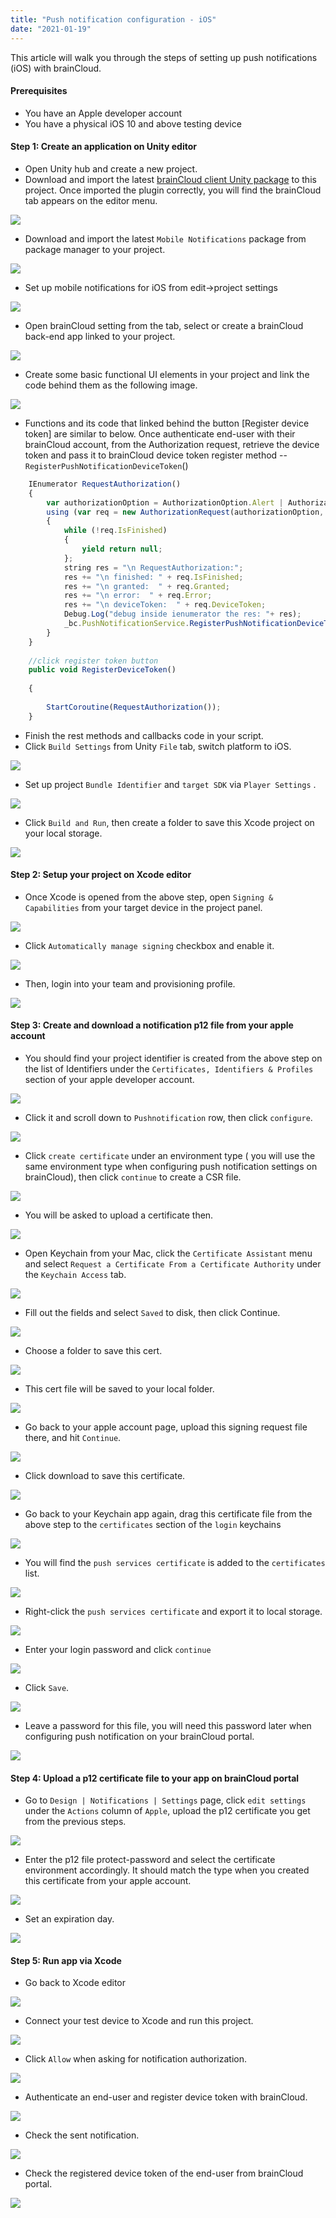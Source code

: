```yaml
---
title: "Push notification configuration - iOS"
date: "2021-01-19"
---
```


This article will walk you through the steps of setting up push notifications (iOS) with brainCloud.

#### **Prerequisites**

- You have an Apple developer account
- You have a physical iOS 10 and above testing device

#### **Step 1: Create an application on Unity editor**

- Open Unity hub and create a new project.
- Download and import the latest [brainCloud client Unity package](https://github.com/getbraincloud/braincloud-csharp/releases) to this project. Once imported the plugin correctly, you will find the brainCloud tab appears on the editor menu.

![](images/1.png)

- Download and import the latest `Mobile Notifications` package from package manager to your project.

![](images/2.png)

- Set up mobile notifications for iOS from edit->project settings

![](images/3.png)

- Open brainCloud setting from the tab, select or create a brainCloud back-end app linked to your project.

![](images/4.png)

- Create some basic functional UI elements in your project and link the code behind them as the following image.

![](images/5.png)

- Functions and its code that linked behind the button [Register device token] are similar to below. Once authenticate end-user with their brainCloud account, from the Authorization request, retrieve the device token and pass it to brainCloud device token register method -- `RegisterPushNotificationDeviceToken`()

```js
    IEnumerator RequestAuthorization()  
    {  
        var authorizationOption = AuthorizationOption.Alert | AuthorizationOption.Badge;  
        using (var req = new AuthorizationRequest(authorizationOption, true))  
        {  
            while (!req.IsFinished)  
            {  
                yield return null;  
            };  
            string res = "\n RequestAuthorization:";  
            res += "\n finished: " + req.IsFinished;  
            res += "\n granted:  " + req.Granted;  
            res += "\n error:  " + req.Error;  
            res += "\n deviceToken:  " + req.DeviceToken;  
            Debug.Log("debug inside ienumerator the res: "+ res);  
            _bc.PushNotificationService.RegisterPushNotificationDeviceToken(req.DeviceToken, authSuccess_BCcall, authError_BCcall);  
        }  
    }  
  
    //click register token button  
    public void RegisterDeviceToken()
  
    {
  
        StartCoroutine(RequestAuthorization());  
    }
```

- Finish the rest methods and callbacks code in your script.
- Click `Build Settings` from Unity `File` tab, switch platform to iOS.

![](images/6.png)

- Set up project `Bundle Identifier` and `target SDK` via `Player Settings` .

![](images/7.png)

- Click `Build and Run`, then create a folder to save this Xcode project on your local storage.

![](images/8.png)

#### **Step 2: Setup your project on Xcode editor**

- Once Xcode is opened from the above step, open `Signing & Capabilities` from your target device in the project panel.

![](images/9.png)

- Click `Automatically manage signing` checkbox and enable it.

![](images/10.png)

- Then, login into your team and provisioning profile.

![](images/11.png)

#### **Step 3: Create and download a notification p12 file from your apple account**

- You should find your project identifier is created from the above step on the list of Identifiers under the `Certificates, Identifiers & Profiles` section of your apple developer account.

![](images/12.png)

- Click it and scroll down to `Pushnotification` row, then click `configure`.

![](images/13.png)

- Click `create certificate` under an environment type ( you will use the same environment type when configuring push notification settings on brainCloud), then click `continue` to create a CSR file.

![](images/14.png)

- You will be asked to upload a certificate then.

![](images/15.png)

- Open Keychain from your Mac, click the `Certificate Assistant` menu and select `Request a Certificate From a Certificate Authority` under the `Keychain Access` tab.

![](images/16.png)

- Fill out the fields and select `Saved` to disk, then click Continue.

![](images/image.png)

- Choose a folder to save this cert.

![](images/17.png)

- This cert file will be saved to your local folder.

![](images/18.png)

- Go back to your apple account page, upload this signing request file there, and hit `Continue`.

![](images/19.png)

- Click download to save this certificate.

![](images/20.png)

- Go back to your Keychain app again, drag this certificate file from the above step to the `certificates` section of the `login` keychains

![](images/21.png)

- You will find the `push services certificate` is added to the `certificates` list.

![](images/22.png)

- Right-click the `push services certificate` and export it to local storage.

![](images/23.png)

- Enter your login password and click `continue`

![](images/image.png)

- Click `Save`.

![](images/24.png)

- Leave a password for this file, you will need this password later when configuring push notification on your brainCloud portal.

![](images/25.png)

#### **Step 4: Upload a p12 certificate file to your app on brainCloud portal**

- Go to `Design | Notifications | Settings` page, click `edit settings` under the `Actions` column of `Apple`, upload the p12 certificate you get from the previous steps.

![](images/26.png)

- Enter the p12 file protect-password and select the certificate environment accordingly. It should match the type when you created this certificate from your apple account.

![](images/27.png)

- Set an expiration day.

![](images/28.png)

#### **Step 5: Run app via Xcode**

- Go back to Xcode editor

![](images/29.png)

- Connect your test device to Xcode and run this project.

![](images/30.png)

- Click `Allow` when asking for notification authorization.

![](images/IMG_0596.PNG)

- Authenticate an end-user and register device token with brainCloud.

![](images/IMG_0597.PNG)

- Check the sent notification.

![](images/IMG_0598.PNG)

- Check the registered device token of the end-user from brainCloud portal.

![](images/31.png)
